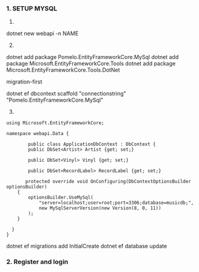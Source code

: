 ### 1. SETUP MYSQL

1. 
dotnet new webapi -n NAME

2.
dotnet add package Pomelo.EntityFrameworkCore.MySql
dotnet add package Microsoft.EntityFrameworkCore.Tools
dotnet add package Microsoft.EntityFrameworkCore.Tools.DotNet

migration-first

dotnet ef dbcontext scaffold "connectionstring" "Pomelo.EntityFrameworkCore.MySql"

3.


```
using Microsoft.EntityFrameworkCore;

namespace webapi.Data {

        public class ApplicationDbContext : DbContext {
        public DbSet<Artist> Artist {get; set;}

        public DbSet<Vinyl> Vinyl {get; set;}

        public DbSet<RecordLabel> RecordLabel {get; set;}

       protected override void OnConfiguring(DbContextOptionsBuilder optionsBuilder)
    {
        optionsBuilder.UseMySql(
            "server=localhost;user=root;port=3306;database=musicdb;",
            new MySqlServerVersion(new Version(8, 0, 11))
        );
    }

  }
}
```

dotnet ef migrations add InitialCreate
dotnet ef database update

### 2. Register and login